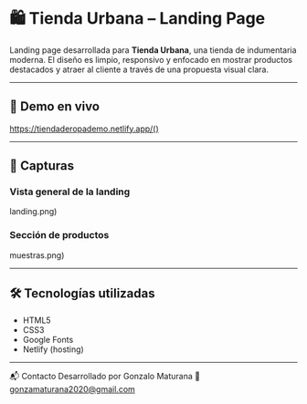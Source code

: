 # 🛍️ Tienda Urbana – Landing Page

Landing page desarrollada para **Tienda Urbana**, una tienda de indumentaria moderna. El diseño es limpio, responsivo y enfocado en mostrar productos destacados y atraer al cliente a través de una propuesta visual clara.

---

## 🔗 Demo en vivo

https://tiendaderopademo.netlify.app/()


---

## 📸 Capturas

### Vista general de la landing

landing.png)

### Sección de productos

muestras.png)

---

## 🛠️ Tecnologías utilizadas

- HTML5
- CSS3
- Google Fonts
- Netlify (hosting)

---
📬 Contacto
Desarrollado por Gonzalo Maturana
📧 gonzamaturana2020@gmail.com

